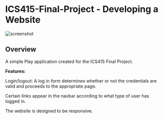 ICS415-Final-Project - Developing a Website
====================

![screenshot](https://raw.github.com/jortal/ICS415-Final-Project/master/doc/doc.png)

Overview
--------

A simple Play application created for the ICS415 Final Project.

**Features:**

Login/logout: A log in form determines whether or not the credentials are valid and proceeds to the appropriate page.

Certain links appear in the navbar according to what type of user has logged in.

The website is designed to be responsive. 